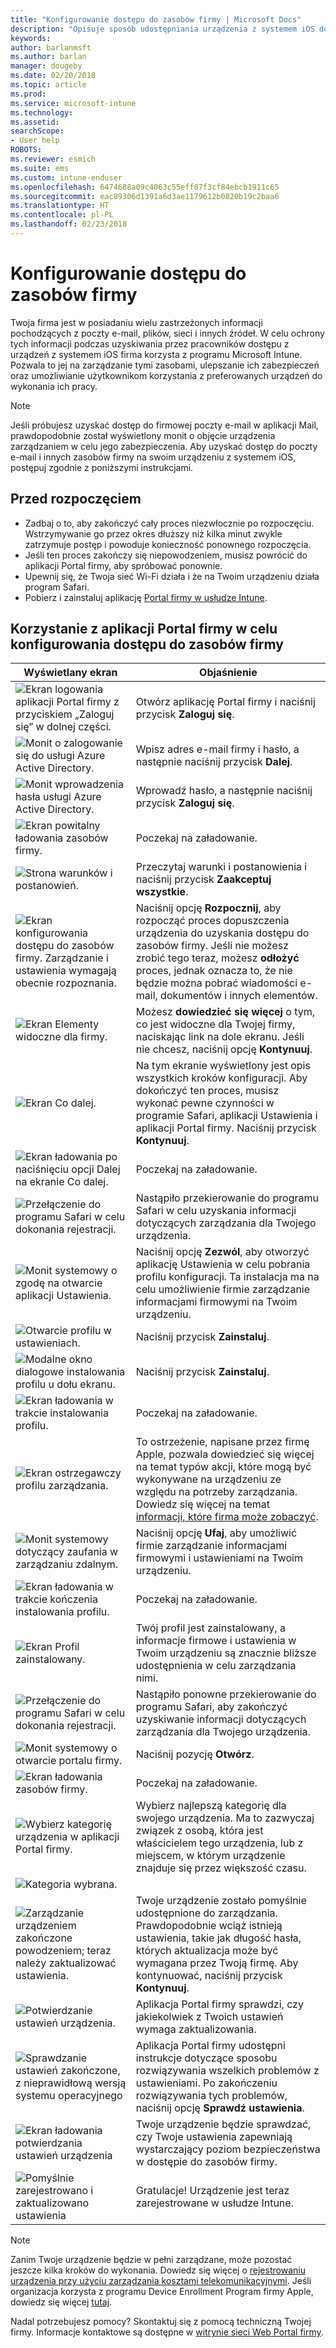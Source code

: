 ```yaml
---
title: "Konfigurowanie dostępu do zasobów firmy | Microsoft Docs"
description: "Opisuje sposób udostępniania urządzenia z systemem iOS do zarządzania przez usługę Intune"
keywords: 
author: barlanmsft
ms.author: barlan
manager: dougeby
ms.date: 02/20/2018
ms.topic: article
ms.prod: 
ms.service: microsoft-intune
ms.technology: 
ms.assetid: 
searchScope:
- User help
ROBOTS: 
ms.reviewer: esmich
ms.suite: ems
ms.custom: intune-enduser
ms.openlocfilehash: 6474688a09c4063c55eff07f3cf84ebcb1911c65
ms.sourcegitcommit: eac89306d1391a6d3ae1179612b0820b19c2baa6
ms.translationtype: HT
ms.contentlocale: pl-PL
ms.lasthandoff: 02/23/2018
---
```

# <a name="set-up-access-to-your-company-resources"></a>Konfigurowanie dostępu do zasobów firmy

Twoja firma jest w posiadaniu wielu zastrzeżonych informacji pochodzących z poczty e-mail, plików, sieci i innych źródeł. W celu ochrony tych informacji podczas uzyskiwania przez pracowników dostępu z urządzeń z systemem iOS firma korzysta z programu Microsoft Intune. Pozwala to jej na zarządzanie tymi zasobami, ulepszanie ich zabezpieczeń oraz umożliwianie użytkownikom korzystania z preferowanych urządzeń do wykonania ich pracy.

> [!NOTE]
> Jeśli próbujesz uzyskać dostęp do firmowej poczty e-mail w aplikacji Mail, prawdopodobnie został wyświetlony monit o objęcie urządzenia zarządzaniem w celu jego zabezpieczenia. Aby uzyskać dostęp do poczty e-mail i innych zasobów firmy na swoim urządzeniu z systemem iOS, postępuj zgodnie z poniższymi instrukcjami.

## <a name="before-you-start"></a>Przed rozpoczęciem

- Zadbaj o to, aby zakończyć cały proces niezwłocznie po rozpoczęciu. Wstrzymywanie go przez okres dłuższy niż kilka minut zwykle zatrzymuje postęp i powoduje konieczność ponownego rozpoczęcia.
- Jeśli ten proces zakończy się niepowodzeniem, musisz powrócić do aplikacji Portal firmy, aby spróbować ponownie.
- Upewnij się, że Twoja sieć Wi-Fi działa i że na Twoim urządzeniu działa program Safari.
- Pobierz i zainstaluj aplikację [Portal firmy w usłudze Intune](install-and-sign-in-to-the-intune-company-portal-app-ios.md).


## <a name="using-the-company-portal-app-to-set-up-access-to-company-resources"></a>Korzystanie z aplikacji Portal firmy w celu konfigurowania dostępu do zasobów firmy

|Wyświetlany ekran|Objaśnienie|
|---|---|
|![Ekran logowania aplikacji Portal firmy z przyciskiem „Zaloguj się” w dolnej części.](./media/ios-01-cp-enroll-1802.png)|Otwórz aplikację Portal firmy i naciśnij przycisk **Zaloguj się**.|
|![Monit o zalogowanie się do usługi Azure Active Directory.](./media/ios-02-cp-enroll-1802.png)|Wpisz adres e-mail firmy i hasło, a następnie naciśnij przycisk **Dalej**.|
|![Monit wprowadzenia hasła usługi Azure Active Directory.](./media/ios-03-cp-enroll-1802.png)|Wprowadź hasło, a następnie naciśnij przycisk **Zaloguj się**.|
|![Ekran powitalny ładowania zasobów firmy.](./media/ios-04-cp-enroll-1802.png)|Poczekaj na załadowanie.|
|![Strona warunków i postanowień.](./media/ios-05-cp-enroll-1802.png)|Przeczytaj warunki i postanowienia i naciśnij przycisk **Zaakceptuj wszystkie**.|
|![Ekran konfigurowania dostępu do zasobów firmy. Zarządzanie i ustawienia wymagają obecnie rozpoznania.](./media/ios-06-cp-enroll-1802.png)|Naciśnij opcję **Rozpocznij**, aby rozpocząć proces dopuszczenia urządzenia do uzyskania dostępu do zasobów firmy. Jeśli nie możesz zrobić tego teraz, możesz **odłożyć** proces, jednak oznacza to, że nie będzie można pobrać wiadomości e-mail, dokumentów i innych elementów.|
|![Ekran Elementy widoczne dla firmy.](./media/ios-07-cp-enroll-1802.png)|Możesz **dowiedzieć się więcej** o tym, co jest widoczne dla Twojej firmy, naciskając link na dole ekranu. Jeśli nie chcesz, naciśnij opcję **Kontynuuj**.|
|![Ekran Co dalej.](./media/ios-08-cp-enroll-1802.png)|Na tym ekranie wyświetlony jest opis wszystkich kroków konfiguracji. Aby dokończyć ten proces, musisz wykonać pewne czynności w programie Safari, aplikacji Ustawienia i aplikacji Portal firmy. Naciśnij przycisk **Kontynuuj**.|
|![Ekran ładowania po naciśnięciu opcji Dalej na ekranie Co dalej.](./media/ios-09-cp-enroll-1802.png)|Poczekaj na załadowanie.|
|![Przełączenie do programu Safari w celu dokonania rejestracji.](./media/ios-7-cp-enroll-1711.png)|Nastąpiło przekierowanie do programu Safari w celu uzyskania informacji dotyczących zarządzania dla Twojego urządzenia.|
|![Monit systemowy o zgodę na otwarcie aplikacji Ustawienia.](./media/ios-8-cp-enroll-1711.png)|Naciśnij opcję **Zezwól**, aby otworzyć aplikację Ustawienia w celu pobrania profilu konfiguracji. Ta instalacja ma na celu umożliwienie firmie zarządzanie informacjami firmowymi na Twoim urządzeniu.|
|![Otwarcie profilu w ustawieniach.](./media/ios-9-cp-enroll-1711.png)|Naciśnij przycisk **Zainstaluj**.|
|![Modalne okno dialogowe instalowania profilu u dołu ekranu.](./media/ios-10-cp-enroll-1711.png)|Naciśnij przycisk **Zainstaluj**.|
|![Ekran ładowania w trakcie instalowania profilu.](./media/ios-11-cp-enroll-1711.png)|Poczekaj na załadowanie.|
|![Ekran ostrzegawczy profilu zarządzania.](./media/ios-12-cp-enroll-1711.png)|To ostrzeżenie, napisane przez firmę Apple, pozwala dowiedzieć się więcej na temat typów akcji, które mogą być wykonywane na urządzeniu ze względu na potrzeby zarządzania. Dowiedz się więcej na temat [informacji, które firma może zobaczyć](what-info-can-your-company-see-when-you-enroll-your-device-in-intune.md).|
|![Monit systemowy dotyczący zaufania w zarządzaniu zdalnym.](./media/ios-13-cp-enroll-1711.png)|Naciśnij opcję **Ufaj**, aby umożliwić firmie zarządzanie informacjami firmowymi i ustawieniami na Twoim urządzeniu.|
|![Ekran ładowania w trakcie kończenia instalowania profilu.](./media/ios-14-cp-enroll-1711.png)|Poczekaj na załadowanie.|
|![Ekran Profil zainstalowany.](./media/ios-15-cp-enroll-1711.png)|Twój profil jest zainstalowany, a informacje firmowe i ustawienia w Twoim urządzeniu są znacznie bliższe udostępnienia w celu zarządzania nimi.|
|![Przełączenie do programu Safari w celu dokonania rejestracji.](./media/ios-16-cp-enroll-1711.png)|Nastąpiło ponowne przekierowanie do programu Safari, aby zakończyć uzyskiwanie informacji dotyczących zarządzania dla Twojego urządzenia. |
|![Monit systemowy o otwarcie portalu firmy.](./media/ios-17-cp-enroll-1711.png)|Naciśnij pozycję **Otwórz**.|
|![Ekran ładowania zasobów firmy.](./media/ios-21-cp-enroll-1802.png)|Poczekaj na załadowanie.|
|![Wybierz kategorię urządzenia w aplikacji Portal firmy.](./media/ios-22-cp-enroll-1802.png)|Wybierz najlepszą kategorię dla swojego urządzenia. Ma to zazwyczaj związek z osobą, która jest właścicielem tego urządzenia, lub z miejscem, w którym urządzenie znajduje się przez większość czasu.|
|![Kategoria wybrana.](./media/ios-23-cp-enroll-1802.png)||
|![Zarządzanie urządzeniem zakończone powodzeniem; teraz należy zaktualizować ustawienia.](./media/ios-24-cp-enroll-1802.png)|Twoje urządzenie zostało pomyślnie udostępnione do zarządzania. Prawdopodobnie wciąż istnieją ustawienia, takie jak długość hasła, których aktualizacja może być wymagana przez Twoją firmę. Aby kontynuować, naciśnij przycisk **Kontynuuj**.|
|![Potwierdzanie ustawień urządzenia.](./media/ios-25-cp-enroll-1802.png)|Aplikacja Portal firmy sprawdzi, czy jakiekolwiek z Twoich ustawień wymaga zaktualizowania.|
|![Sprawdzanie ustawień zakończone, z nieprawidłową wersją systemu operacyjnego](./media/ios-26-cp-enroll-1802.png)|Aplikacja Portal firmy udostępni instrukcje dotyczące sposobu rozwiązywania wszelkich problemów z ustawieniami. Po zakończeniu rozwiązywania tych problemów, naciśnij opcję **Sprawdź ustawienia**.|
|![Ekran ładowania potwierdzania ustawień urządzenia](./media/ios-27-cp-enroll-1802.png)|Twoje urządzenie będzie sprawdzać, czy Twoje ustawienia zapewniają wystarczający poziom bezpieczeństwa w dostępie do zasobów firmy.|
|![Pomyślnie zarejestrowano i zaktualizowano ustawienia](./media/ios-28-cp-enroll-1802.png)|Gratulacje! Urządzenie jest teraz zarejestrowane w usłudze Intune.|

> [!Note]
> Zanim Twoje urządzenie będzie w pełni zarządzane, może pozostać jeszcze kilka kroków do wykonania. Dowiedz się więcej o [rejestrowaniu urządzenia przy użyciu zarządzania kosztami telekomunikacyjnymi](enroll-your-device-with-telecom-expense-management-ios.md). Jeśli organizacja korzysta z programu Device Enrollment Program firmy Apple, dowiedz się więcej [tutaj](enroll-your-device-dep-ios.md).

Nadal potrzebujesz pomocy? Skontaktuj się z pomocą techniczną Twojej firmy. Informacje kontaktowe są dostępne w [witrynie sieci Web Portal firmy](https://portal.manage.microsoft.com#HelpDeskDialog).
